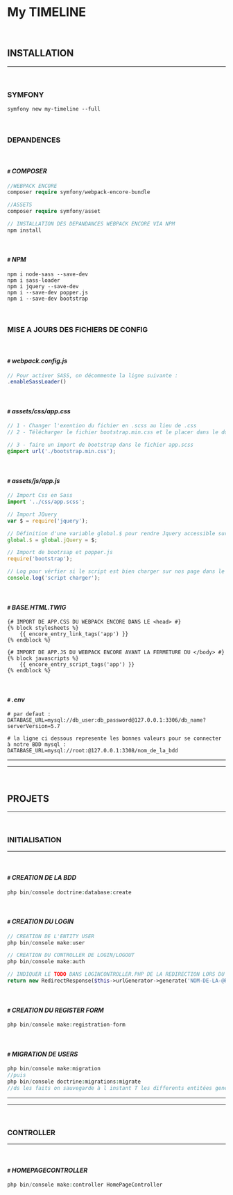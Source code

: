 # **My TIMELINE**

&nbsp;

## **INSTALLATION**

---

&nbsp;

### **SYMFONY**

````cli
symfony new my-timeline --full
````

&nbsp;

### **DEPANDENCES**

&nbsp;

#### `#` ***COMPOSER***

````php
//WEBPACK ENCORE
composer require symfony/webpack-encore-bundle

//ASSETS
composer require symfony/asset

// INSTALLATION DES DEPANDANCES WEBPACK ENCORE VIA NPM
npm install
````

&nbsp;

#### `#` ***NPM***

````cli
npm i node-sass --save-dev
npm i sass-loader
npm i jquery --save-dev
npm i --save-dev popper.js
npm i --save-dev bootstrap
````

&nbsp;

### **MISE A JOURS DES FICHIERS DE CONFIG**

&nbsp;

#### `#` ***webpack.config.js***

````js
// Pour activer SASS, on décommente la ligne suivante :
.enableSassLoader()
````

&nbsp;

#### `#` ***assets/css/app.css***

````scss
// 1 - Changer l'exention du fichier en .scss au lieu de .css
// 2 - Télécharger le fichier bootstrap.min.css et le placer dans le dossier assets/css

// 3 - faire un import de bootstrap dans le fichier app.scss
@import url('./bootstrap.min.css');
````

&nbsp;

#### `#` ***assets/js/app.js***

````js
// Import Css en Sass
import '../css/app.scss';

// Import JQuery
var $ = require('jquery');

// Définition d'une variable global.$ pour rendre Jquery accessible sur tt les pages du site
global.$ = global.jQuery = $;

// Import de bootrsap et popper.js
require('bootstrap');

// Log pour vérfier si le script est bien charger sur nos page dans le console inspector du navigateur
console.log('script charger');
````

&nbsp;

#### `#` ***BASE.HTML.TWIG***

````twig
{# IMPORT DE APP.CSS DU WEBPACK ENCORE DANS LE <head> #}
{% block stylesheets %}
    {{ encore_entry_link_tags('app') }}
{% endblock %}

{# IMPORT DE APP.JS DU WEBPACK ENCORE AVANT LA FERMETURE DU </body> #}
{% block javascripts %}
    {{ encore_entry_script_tags('app') }}
{% endblock %}
````

&nbsp;

#### `#` ***.env***

````env
# par defaut :
DATABASE_URL=mysql://db_user:db_password@127.0.0.1:3306/db_name?serverVersion=5.7

# la ligne ci dessous represente les bonnes valeurs pour se connecter à notre BDD mysql :
DATABASE_URL=mysql://root:@127.0.0.1:3308/nom_de_la_bdd
````

---
---

&nbsp;

## **PROJETS**

---

&nbsp;

### **INITIALISATION**

---

&nbsp;

#### `#` ***CREATION DE LA BDD***

````php
php bin/console doctrine:database:create
````

&nbsp;

#### `#` ***CREATION DU LOGIN***

````php
// CREATION DE L'ENTITY USER
php bin/console make:user

// CREATION DU CONTROLLER DE LOGIN/LOGOUT
php bin/console make:auth

// INDIQUER LE TODO DANS LOGINCONTROLLER.PHP DE LA REDIRECTION LORS DU LOGOUT
return new RedirectResponse($this->urlGenerator->generate('NOM-DE-LA-@ROUTE'));
````

&nbsp;

#### `#` ***CREATION DU REGISTER FORM***

````php
php bin/console make:registration-form
````

&nbsp;

#### `#` ***MIGRATION DE USERS***

````php
php bin/console make:migration
//puis
php bin/console doctrine:migrations:migrate
//ds les faits on sauvegarde à l instant T les differents entitées generées jusqu ici Avant de les envoyer à la BDD avec la 2eme commande
````

---
---

&nbsp;

### **CONTROLLER**

---

&nbsp;

#### `#` ***HOMEPAGECONTROLLER***

````php
php bin/console make:controller HomePageController
````


